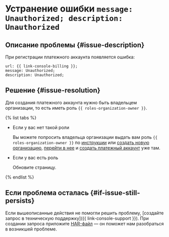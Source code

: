 # Устранение ошибки `message: Unauthorized; description: Unauthorized`


## Описание проблемы {#issue-description}

При регистрации платежного аккаунта появляется ошибка:

```
url: {{ link-console-billing }}; 
message: Unauthorized; 
description: Unauthorized;
```

## Решение {#issue-resolution}

Для создания платежного аккаунта нужно быть владельцем организации, то есть иметь роль `{{ roles-organization-owner }}`.

{% list tabs %}

- Если у вас нет такой роли

    Вы можете попросить владельца организации выдать вам роль `{{ roles-organization-owner }}` по [инструкции](../../../iam/operations/roles/grant.md) или [создать новую организацию](../../../organization/operations/enable-org.md), [перейти в нее](../../../organization/operations/manage-organizations.md#switch-to-another-org) и [создать платежный аккаунт](../../../billing/operations/create-new-account.md) уже там.

- Если у вас есть роль

    Обновите страницу.

{% endlist %}

## Если проблема осталась {#if-issue-still-persists}

Если вышеописанные действия не помогли решить проблему, [создайте запрос в техническую поддержку]({{ link-console-support }}). При создании запроса приложите [HAR-файл](../../../support/create-har.md) — он поможет нам разобраться в возникшей проблеме.
